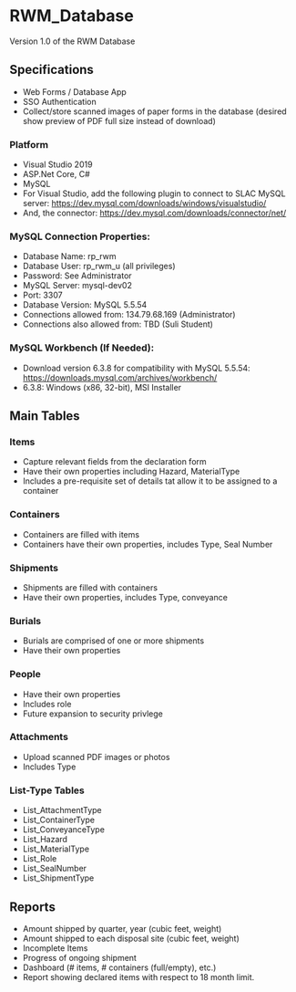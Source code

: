 # RWM_Database
Version 1.0 of the RWM Database

## Specifications
* Web Forms / Database App
* SSO Authentication
* Collect/store scanned images of paper forms in the database (desired show preview of PDF full size instead of download)

### Platform
* Visual Studio 2019
* ASP.Net Core, C#
* MySQL
* For Visual Studio, add the following plugin to connect to SLAC MySQL server: https://dev.mysql.com/downloads/windows/visualstudio/
* And, the connector:  https://dev.mysql.com/downloads/connector/net/

### MySQL Connection Properties:
* Database Name: rp_rwm
* Database User: rp_rwm_u (all privileges)
* Password:  See Administrator
* MySQL Server: mysql-dev02
* Port: 3307
* Database Version: MySQL 5.5.54
* Connections allowed from: 134.79.68.169 (Administrator)
* Connections also allowed from:  TBD (Suli Student)

### MySQL Workbench (If Needed):
* Download version 6.3.8 for compatibility with MySQL 5.5.54: https://downloads.mysql.com/archives/workbench/
* 6.3.8:  Windows (x86, 32-bit), MSI Installer

## Main Tables

### Items
* Capture relevant fields from the declaration form
* Have their own properties including Hazard, MaterialType
* Includes a pre-requisite set of details tat allow it to be assigned to a container

### Containers
* Containers are filled with items
* Containers have their own properties, includes Type, Seal Number

### Shipments
* Shipments are filled with containers
* Have their own properties, includes Type, conveyance

### Burials
* Burials are comprised of one or more shipments
* Have their own properties

### People
* Have their own properties
* Includes role
* Future expansion to security privlege

### Attachments
* Upload scanned PDF images or photos
* Includes Type

### List-Type Tables
* List_AttachmentType
* List_ContainerType
* List_ConveyanceType
* List_Hazard
* List_MaterialType
* List_Role
* List_SealNumber
* List_ShipmentType

## Reports
* Amount shipped by quarter, year (cubic feet, weight)
* Amount shipped to each disposal site (cubic feet, weight)
* Incomplete Items
* Progress of ongoing shipment
* Dashboard (# items, # containers (full/empty), etc.)
* Report showing declared items with respect to 18 month limit.
